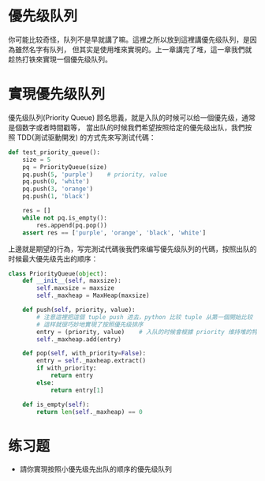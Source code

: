 # 優先级队列
你可能比较奇怪，队列不是早就講了嘛。這裡之所以放到這裡講優先级队列，是因為雖然名字有队列，
但其实是使用堆來實現的。上一章講完了堆，這一章我們就趁热打铁來實現一個優先级队列。


# 實現優先级队列
優先级队列(Priority Queue) 顾名思義，就是入队的时候可以给一個優先级，通常是個数字或者時間戳等，
當出队的时候我們希望按照给定的優先级出队，我們按照 TDD(測试驱動開发) 的方式先來写測试代碼：

```py
def test_priority_queue():
    size = 5
    pq = PriorityQueue(size)
    pq.push(5, 'purple')    # priority, value
    pq.push(0, 'white')
    pq.push(3, 'orange')
    pq.push(1, 'black')

    res = []
    while not pq.is_empty():
        res.append(pq.pop())
    assert res == ['purple', 'orange', 'black', 'white']
```

上邊就是期望的行為，写完測试代碼後我們來编写優先级队列的代碼，按照出队的时候最大優先级先出的顺序：


```py
class PriorityQueue(object):
    def __init__(self, maxsize):
        self.maxsize = maxsize
        self._maxheap = MaxHeap(maxsize)

    def push(self, priority, value):
        # 注意這裡把這個 tuple push 进去，python 比较 tuple 从第一個開始比较
        # 這样就很巧妙地實現了按照優先级排序
        entry = (priority, value)    # 入队的时候會根據 priority 维持堆的特性
        self._maxheap.add(entry)

    def pop(self, with_priority=False):
        entry = self._maxheap.extract()
        if with_priority:
            return entry
        else:
            return entry[1]

    def is_empty(self):
        return len(self._maxheap) == 0
```


# 练习题
- 請你實現按照小優先级先出队的顺序的優先级队列
